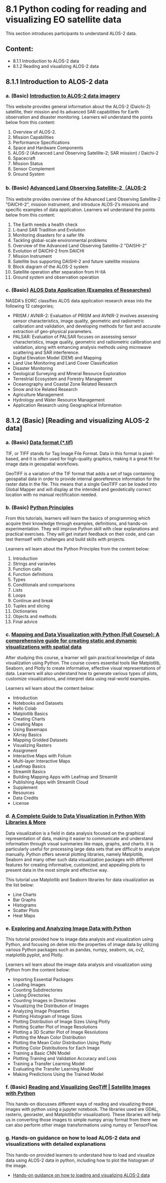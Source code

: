 # 8.1 Python coding for reading and visualizing EO satellite data
This section introduces participants to understand ALOS-2 data.

## Content:
- 8.1.1 Introduction to ALOS-2 data 
- 8.1.2 Reading and visualizing ALOS-2 data

## 8.1.1 Introduction to ALOS-2 data
### a. (Basic) [Introduction to ALOS-2 data imagery](https://www.eoportal.org/satellite-missions/alos-2#alos-2-advanced-land-observing-satellite-2-sar-mission--daichi-2)

This website provides general information about the ALOS-2 (Daichi-2) satellite, their mission and its advanced SAR capabilities for Earth observation and disaster monitoring.
Learners wil understand the points below from this content:
1. Overview of ALOS-2.
2. Mission Capabilities
3. Performance Specifications
4. Space and Hardware Components
5. ALOS-2 (Advanced Land Observing Satellite-2; SAR mission) / Daichi-2
6. Spacecraft
7. Mission Status
8. Sensor Complement 
9. Ground System

### b. (Basic) [Advanced Land Observing Satellite-2（ALOS-2](https://global.jaxa.jp/projects/sat/alos2/pdf/daichi2_e.pdf)

This website provides overview of the Advanced Land Observing Satellite-2 "DAICHI-2", mission instrument, and introduce ALOS-2’s missions and specific examples of data application.
Learners wil understand the points below from this content:
1. The Earth needs a health check
2. L-band SAR Tradition and Evolution
3. Monitoring disasters for a safer life
4. Tackling global-scale environmental problems
5. Overview of the Advanced Land Observing Satellite-2 "DAISHI-2"
6. Evolution of DAICHI-2 from DAICHI
7. Mission Instrument
8. Satellite bus supporting DAISHI-2 and future satellite missions
9. Block diagram of the ALOS-2 system
10. Satellite operation after separation from H-IIA
11. Ground system and observation operation

### c. (Basic) [ALOS Data Application (Examples of Researches)](https://www.eorc.jaxa.jp/ALOS/en/gallery/example.htm)

NASDA's EORC classifies ALOS data application research areas into the following 12 categories;

- PRISM / AVNIR-2: Evaluation of PRISM and AVNIR-2 involves assessing sensor characteristics, image quality, geometric and radiometric calibration and validation, and developing methods for fast and accurate extraction of geo-physical parameters.
- PALSAR: Evaluation of PALSAR focuses on assessing sensor characteristics, image quality, geometric and radiometric calibration and validation, along with enhancing analysis methods using microwave scattering and SAR interference.
- Digital Elevation Model (DEM) and Mapping
- Land Use Monitoring and Land Cover Classification
- Disaster Monitoring
- Geological Surveying and Mineral Resource Exploration
- Terrestrial Ecosystem and Forestry Management
- Oceanography and Coastal Zone Related Research
- Snow and Ice Related Research
- Agriculture Management
- Hydrology and Water Resource Management
- Application Research using Geographical Information

## 8.1.2 (Basic) [Reading and visualizing ALOS-2 data]
### a. (Basic) [Data format (*.tif)](https://www.bluemarblegeo.com/blog/about-geotiff-format/#:~:text=TIF%2C%20or%20TIFF%20stands%20for,image%20data%20in%20geospatial%20workflows.)

TIF, or TIFF stands for Tag Image File Format. Data in this format is pixel-based, and it is often used for high-quality graphics, making it a great fit for image data in geospatial workflows. 

GeoTIFF is a variation of the TIF format that adds a set of tags containing geospatial data in order to provide internal georeference information for the raster data in the file. This means that a single GeoTIFF can be loaded into Global Mapper and will display at the intended and geodetically correct location with no manual rectification needed. 

### b. (Basic) [Python Principles](http://pythonprinciples.com/)

From this tutorials, learners will learn the basics of programming which acquire their knowledge through examples, definitions, and hands-on experimentation. They will improve Python skill with clear explanations and practical exercises. They will get instant feedback on their code, and can test themself with challenges and build skills with projects.

Learners wil learn about the Python Principles from the content below:
1. Introduction
2. Strings and variavles
3. Function calls
4. Function definitions
5. Types
6. Conditionals and comparisons
7. Lists
8. Loops
9. Continue and break
10. Tuples and slicing
11. Dictionaries
12. Objects and methods
13. Final advice

### c. [Mapping and Data Visualization with Python (Full Course): A comprehensive guide for creating static and dynamic visualizations with spatial data](https://courses.spatialthoughts.com/python-dataviz.html)

After studying this course, a learner will gain practical knowledge of data visualization using Python. The course covers essential tools like Matplotlib, Seaborn, and Plotly to create informative, effective visual representations of data. Learners will also understand how to generate various types of plots, customize visualizations, and interpret data using real-world examples.

Learners wil learn about the content below:
- Introduction
- Notebooks and Datasets
- Hello Colab
- Matplotlib Basics
- Creating Charts
- Creating Maps
- Using Basemaps
- XArray Basics
- Mapping Gridded Datasets
- Visualizing Rasters
- Assignment
- Interactive Maps with Folium
- Multi-layer Interactive Maps
- Leafmap Basics
- Streamlit Basics
- Building Mapping Apps with Leafmap and Streamlit
- Publishing Apps with Streamlit Cloud
- Supplement
- Resources
- Data Credits
- License

### d. [A Complete Guide to Data Visualization in Python With Libraries & More](https://www.simplilearn.com/tutorials/python-tutorial/data-visualization-in-python)

Data visualization is a field in data analysis focused on the graphical representation of data, making it easier to communicate and understand information through visual summaries like maps, graphs, and charts. It is particularly useful for processing large data sets that are difficult to analyze manually. Python offers several plotting libraries, namely Matplotlib, Seaborn and many other such data visualization packages with different features for creating informative, customized, and appealing plots to present data in the most simple and effective way.

This tutorial use Matplotlib and Seaborn libraries for data visualization as the list below:
- Line Charts
- Bar Graphs
- Histograms
- Scatter Plots
- Heat Maps

### e. [Exploring and Analyzing Image Data with Python](https://medium.com/@sehjadkhoja0/title-exploring-and-analyzing-image-data-with-python-79a7f72f4d2b)

This tutorial provided how to image data analysis and visualization using Python, and focusing on delve into the properties of image data by utilizing various Python packages such as pandas, numpy, seaborn, os, cv2, matplotlib.pyplot, and Plotly.

Learners wil learn about the image data analysis and visualization using Python from the content below:
- Importing Essential Packages
- Loading Images
- Counting Subdirectories
- Listing Directories
- Counting Images in Directories
- Visualizing the Distribution of Images
- Analyzing Image Properties
- Plotting Histogram of Image Sizes
- Plotting Distribution of Image Sizes Using Plotly
- Plotting Scatter Plot of Image Resolutions
- Plotting a 3D Scatter Plot of Image Resolutions
- Plotting the Mean Color Distribution
- Plotting the Mean Color Distribution Using Plotly
- Plotting Color Distributions for Each Image
- Training a Basic CNN Model
- Plotting Training and Validation Accuracy and Loss
- Training a Transfer Learning Model
- Evaluating the Transfer Learning Model
- Making Predictions Using the Trained Model

### f. (Basic) [Reading and Visualizing GeoTiff | Satellite Images with Python](https://towardsdatascience.com/reading-and-visualizing-geotiff-images-with-python-8dcca7a74510)

This hands-on discusses different ways of reading and visualizing these images with python using a jupyter notebook. The libraries used are GDAL, rasterio, georaster, and Matplotlib(for visualization). These libraries will help us in converting those images to simple numpy array format from there we can also perform other image transformations using numpy or TensorFlow.

### g. Hands-on guidance on how to load ALOS-2 data and visualizations with detailed explanations

This hands-on provided learners to understand how to load and visualize data using ALOS-2 data in python, including how to plot the histogram of the image.

- [Hands-on guidance on how to loading and visualizing ALOS-2 data](code/Loading_and_Visualizing_Alos_2_data.ipynb)